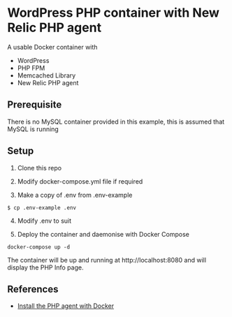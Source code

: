 # WordPress PHP container with New Relic PHP agent

A usable Docker container with 
- WordPress
- PHP FPM 
- Memcached Library
- New Relic PHP agent

## Prerequisite
There is no MySQL container provided in this example, this is assumed that MySQL is running

## Setup
1. Clone this repo

2. Modify docker-compose.yml file if required

3. Make a copy of .env from .env-example
```
$ cp .env-example .env
```

4. Modify .env to suit

5. Deploy the container and daemonise with Docker Compose
```
docker-compose up -d
```

The container will be up and running at http://localhost:8080 and will display the PHP Info page.

## References
- [Install the PHP agent with Docker](https://bit.ly/2Z7jQNj)
